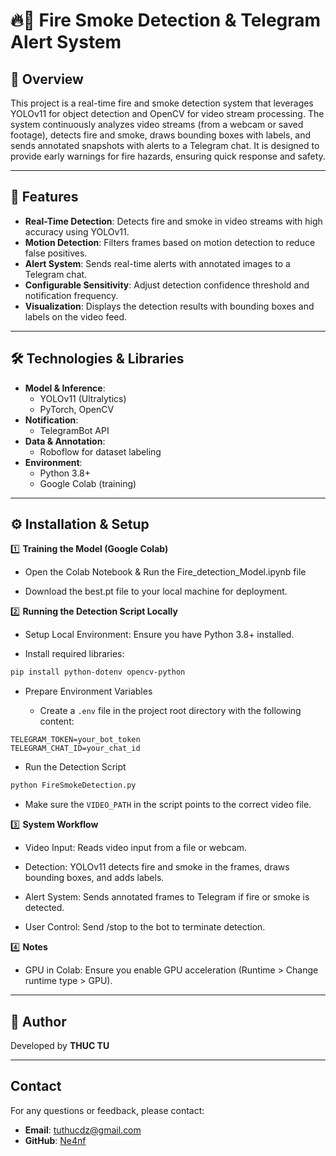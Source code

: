 # 🔥💨 Fire Smoke Detection & Telegram Alert System

## 📖 Overview  
This project is a real-time fire and smoke detection system that leverages YOLOv11 for object detection and OpenCV for video stream processing. 
The system continuously analyzes video streams (from a webcam or saved footage), detects fire and smoke, draws bounding boxes with labels, and sends annotated snapshots with alerts to a Telegram chat. It is designed to provide early warnings for fire hazards, ensuring quick response and safety.

---

## 🚀 Features  
- **Real-Time Detection**: Detects fire and smoke in video streams with high accuracy using YOLOv11.
- **Motion Detection**: Filters frames based on motion detection to reduce false positives. 
- **Alert System**: Sends real-time alerts with annotated images to a Telegram chat.
- **Configurable Sensitivity**: Adjust detection confidence threshold and notification frequency. 
- **Visualization**: Displays the detection results with bounding boxes and labels on the video feed.

---

## 🛠 Technologies & Libraries  
- **Model & Inference**:  
  - YOLOv11 (Ultralytics)
  - PyTorch, OpenCV  
- **Notification**:  
  - TelegramBot API 
- **Data & Annotation**:  
  - Roboflow for dataset labeling  
- **Environment**:  
  - Python 3.8+  
  - Google Colab (training)  

---

## ⚙️ Installation & Setup  

1️⃣ **Training the Model (Google Colab)**

- Open the Colab Notebook & Run the Fire_detection_Model.ipynb file

- Download the best.pt file to your local machine for deployment.

2️⃣ **Running the Detection Script Locally**

- Setup Local Environment: Ensure you have Python 3.8+ installed.

- Install required libraries:
  
```bash
pip install python-dotenv opencv-python
```

- Prepare Environment Variables

  * Create a `.env` file in the project root directory with the following content:

```plaintext
TELEGRAM_TOKEN=your_bot_token
TELEGRAM_CHAT_ID=your_chat_id
```


- Run the Detection Script
```bash
python FireSmokeDetection.py
```
- Make sure the `VIDEO_PATH` in the script points to the correct video file.
  
3️⃣ **System Workflow**

- Video Input: Reads video input from a file or webcam.

- Detection: YOLOv11 detects fire and smoke in the frames, draws bounding boxes, and adds labels.

- Alert System: Sends annotated frames to Telegram if fire or smoke is detected.

- User Control: Send /stop to the bot to terminate detection.

4️⃣ **Notes**

- GPU in Colab: Ensure you enable GPU acceleration (Runtime > Change runtime type > GPU).

---

## 👤 Author
Developed by **THUC TU**

---

## Contact

For any questions or feedback, please contact:

* **Email**: [tuthucdz@gmail.com](mailto:tuthucdz@gmail.com)
* **GitHub**: [Ne4nf](https://github.com/Ne4nf)
